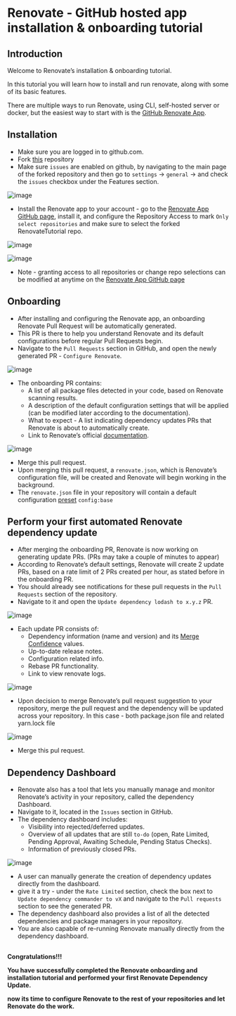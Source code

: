 # Renovate - GitHub hosted app installation & onboarding tutorial

## Introduction

Welcome to Renovate’s installation & onboarding tutorial.

In this tutorial you will learn how to install and run renovate, along with some of its basic features.

There are multiple ways to run Renovate, using CLI, self-hosted server or docker, but the easiest way to start with is the [GitHub Renovate App](https://github.com/apps/renovate).

## Installation

- Make sure you are logged in to github.com.
- Fork [this](https://github.com/PhilipAbed/RenovateTutorial) repository
- Make sure `issues` are enabled on github, by navigating to the main page of the forked repository and then go to `settings` -> `general` -> and check the `issues` checkbox under the Features section.

![image](https://user-images.githubusercontent.com/42116482/174054084-7743e412-cd29-4f83-b984-9ec5d78ca892.png)


- Install the Renovate app to your account - go to the [Renovate App GitHub page](https://github.com/apps/renovate), install it, and configure the Repository Access to mark `Only select repositories` and make sure to select the forked RenovateTutorial repo.

![image](https://user-images.githubusercontent.com/42116482/174042280-f4f1212f-19f1-4f97-b747-b1705a8de16f.png)

![image](https://user-images.githubusercontent.com/42116482/173985535-44ccc750-50aa-452b-b9dc-4fafb65bfc75.png)

- Note - granting access to all repositories or change repo selections can be modified at anytime on the [Renovate App GitHub page](https://github.com/apps/renovate)

## Onboarding

- After installing and configuring the Renovate app, an onboarding Renovate Pull Request will be automatically generated. 
- This PR is there to help you understand Renovate and its default configurations before regular Pull Requests begin.
- Navigate to the `Pull Requests` section in GitHub, and open the newly generated PR - `Configure Renovate`.
 
![image](https://user-images.githubusercontent.com/42116482/174042743-3e8414d9-b49b-49fd-b70f-8bd425b90240.png)

- The onboarding PR contains: 
  - A list of all package files detected in your code, based on Renovate scanning results.
  - A description of the default configuration settings that will be applied (can be modified later according to the documentation).
  - What to expect - A list indicating dependency updates PRs that Renovate is about to automatically create.
  - Link to Renovate’s official [documentation](https://docs.renovatebot.com/).
 
![image](https://user-images.githubusercontent.com/42116482/174041401-6c6bd26e-48ac-4b97-9522-a5097bd1ad3d.png)

- Merge this pull request. 
- Upon merging this pull request, a `renovate.json`, which is Renovate’s configuration file, will be created and Renovate will begin working in the background.
- The `renovate.json` file in your repository will contain a default configuration [preset](https://docs.renovatebot.com/key-concepts/presets/) `config:base`

## Perform your first automated Renovate dependency update

- After merging the onboarding PR, Renovate is now working on generating update PRs. (PRs may take a couple of minutes to appear)
- According to Renovate’s default settings, Renovate will create 2 update PRs, based on a rate limit of 2 PRs created per hour, as stated before in the onboarding PR.
- You should already see notifications for these pull requests in the `Pull Requests` section of the repository.
- Navigate to it and open the `Update dependency lodash to x.y.z` PR.

![image](https://user-images.githubusercontent.com/42116482/173993509-be38f63d-4dab-4760-9f5d-cee93f6b0fb5.png)

- Each update PR consists of:
  - Dependency information (name and version) and its [Merge Confidence](https://docs.renovatebot.com/merge-confidence/) values.
  - Up-to-date release notes.
  - Configuration related info.
  - Rebase PR functionality.
  - Link to view renovate logs.
  
![image](https://user-images.githubusercontent.com/42116482/173989747-a9ff5a27-ecfc-42eb-a666-4a98d0434821.png)

- Upon decision to merge Renovate’s pull request suggestion to your repository, merge the pull request and the dependency will be updated across your repository. 
In this case - both package.json file and related yarn.lock file

![image](https://user-images.githubusercontent.com/42116482/174041127-5f7c3e3d-0722-4858-af67-4cec03bbce93.png)

- Merge this pul request.

## Dependency Dashboard

- Renovate also has a tool that lets you manually manage and monitor Renovate’s activity in your repository, called the dependency Dashboard.
- Navigate to it, located in the `Issues` section in GitHub.
- The dependency dashboard includes:
  - Visibility into rejected/deferred updates.
  - Overview of all updates that are still `to-do` (open, Rate Limited, Pending Approval, Awaiting Schedule, Pending Status Checks).
  - Information of previously closed PRs. 
  
![image](https://user-images.githubusercontent.com/42116482/173993101-12ecdbf8-26e6-4d23-aeae-d00a6c41fbe6.png)

- A user can manually generate the creation of dependency updates directly from the dashboard. 
- give it a try - under the `Rate Limited` section, check the box next to `Update dependency commander to vX` and navigate to the `Pull requests` section to see the generated PR.
- The dependency dashboard also provides a list of all the detected dependencies and package managers in your repository.
- You are also capable of re-running Renovate manually directly from the dependency dashboard.

##
**Congratulations!!!** 

**You have successfully completed the Renovate onboarding and installation tutorial and performed your first Renovate Dependency Update.**

**now its time to configure Renovate to the rest of your repositories and let Renovate do the work.**
